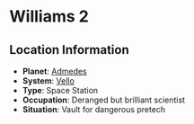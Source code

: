 # Williams 2

## Location Information
- **Planet**: [Admedes](../planet--admedes.md)
- **System**: [Vello](../../../system--vello.md)
- **Type**: Space Station
- **Occupation**: Deranged but brilliant scientist
- **Situation**: Vault for dangerous pretech